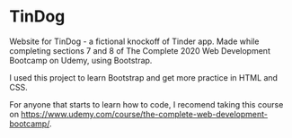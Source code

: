 # TinDog

Website for TinDog - a fictional knockoff of Tinder app. Made while completing sections 7 and 8 of The Complete 2020 Web Development Bootcamp on Udemy, using Bootstrap.

I used this project to learn Bootstrap and get more practice in HTML and CSS.

For anyone that starts to learn how to code, I recomend taking this course on https://www.udemy.com/course/the-complete-web-development-bootcamp/.

